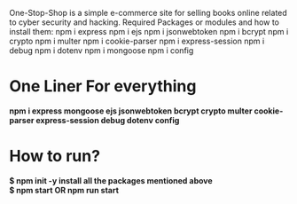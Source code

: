 One-Stop-Shop is a simple e-commerce site for selling books online related to cyber security and hacking.
Required Packages or modules and how to install them: 
  npm i express
  npm i ejs 
  npm i jsonwebtoken
  npm i bcrypt
  npm i crypto 
  npm i multer
  npm i cookie-parser
  npm i express-session
  npm i debug
  npm i dotenv
  npm i mongoose
  npm i config

<h1>One Liner For everything </h1>
<strong> npm i express mongoose ejs jsonwebtoken bcrypt crypto multer cookie-parser express-session debug dotenv config</strong>


<h1>How to run?</h1>
<strong> $ npm init -y </strong>
<strong> install all the packages mentioned above </strong>
<br>
<strong> $ npm start OR npm run start </strong>
